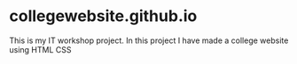 # collegewebsite.github.io
This is my IT workshop project. In this project I have made a college website using HTML CSS
